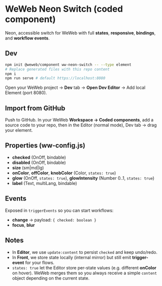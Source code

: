 # WeWeb Neon Switch (coded component)

Neon, accessible switch for WeWeb with full **states**, **responsive**, **bindings**, and **workflow events**.

## Dev
```bash
npm init @weweb/component ww-neon-switch -- --type element
# Replace generated files with this repo content
npm i
npm run serve # default https://localhost:8080
```
Open your WeWeb project → **Dev** tab → **Open Dev Editor** → Add local Element (port 8080).

## Import from GitHub
Push to GitHub. In your WeWeb **Workspace → Coded components**, add a source code to your repo, then in the Editor (normal mode), Dev tab → drag your element.

## Properties (ww-config.js)
- **checked** (OnOff, bindable)
- **disabled** (OnOff, bindable)
- **size** (sm|md|lg)
- **onColor**, **offColor**, **knobColor** (Color, `states: true`)
- **glow** (OnOff, `states: true`), **glowIntensity** (Number 0..1, `states: true`)
- **label** (Text, multiLang, bindable)

## Events
Exposed in `triggerEvents` so you can start workflows:
- **change** → payload: `{ checked: boolean }`
- **focus**, **blur**

## Notes
- In **Editor**, we use `update:content` to persist `checked` and keep undo/redo.
- In **Front**, we store state locally (internal mirror) but still emit **trigger-event** for your flows.
- `states: true` let the Editor store per-state values (e.g. different **onColor** on hover). WeWeb merges them so you always receive a simple `content` object depending on the current state.